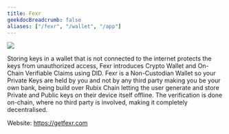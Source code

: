 ```yaml
---
title: Fexr
geekdocBreadcrumb: false
aliases: ["/fexr", "/wallet", "/app"]
---
```

<img src = "https://github.com/rubixchain/learn/raw/1c8d97b06401c1d1102c1b45963c8a5849496716/static/images/digitalAssetCustody.jpeg">

Storing keys in a wallet that is not connected to the internet protects the keys from unauthorized access, Fexr introduces Crypto Wallet and On-Chain Verifiable Claims using DID. Fexr is a Non-Custodian Wallet so your Private Keys are held by you and not by any third party making you be your own bank, being build over Rubix Chain letting the user generate and store Private and Public keys on their device itself offline. The verification is done on-chain, where no third party is involved, making it completely decentralised.


Website: <a href="https://getfexr.com">https://getfexr.com</a> <br/>